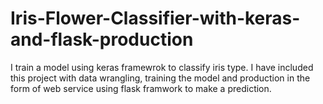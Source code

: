 # Iris-Flower-Classifier-with-keras-and-flask-production
I train a model using keras framewrok to classify iris type. I have included this project with data wrangling, training the model and production in the form of web service using flask framwork to make a prediction. 
